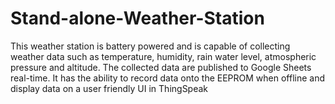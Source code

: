 # Stand-alone-Weather-Station
This weather station is battery powered and is capable of collecting weather data  such as temperature, humidity, rain water level, atmospheric pressure and  altitude. The collected data are published to Google Sheets real-time. It has the ability to record data onto the EEPROM when offline and display data on a  user friendly UI in ThingSpeak
